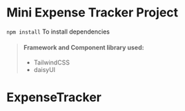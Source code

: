 # Mini Expense Tracker Project

`npm install` To install dependencies

> #### Framework and Component library used:
>
> - TailwindCSS
> - daisyUI
# ExpenseTracker
